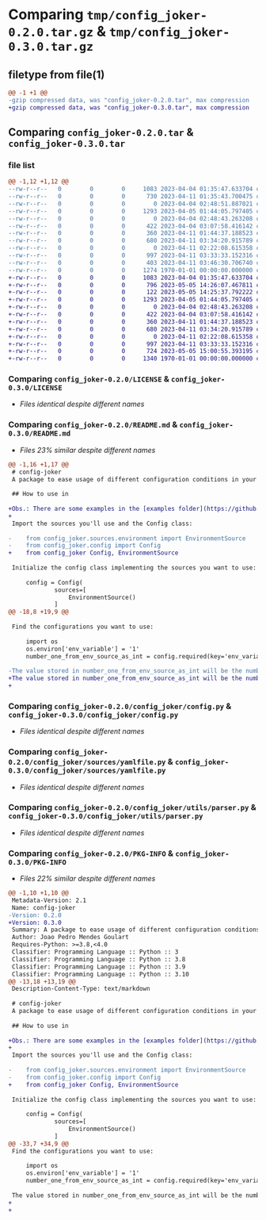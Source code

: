 # Comparing `tmp/config_joker-0.2.0.tar.gz` & `tmp/config_joker-0.3.0.tar.gz`

## filetype from file(1)

```diff
@@ -1 +1 @@
-gzip compressed data, was "config_joker-0.2.0.tar", max compression
+gzip compressed data, was "config_joker-0.3.0.tar", max compression
```

## Comparing `config_joker-0.2.0.tar` & `config_joker-0.3.0.tar`

### file list

```diff
@@ -1,12 +1,12 @@
--rw-r--r--   0        0        0     1083 2023-04-04 01:35:47.633704 config_joker-0.2.0/LICENSE
--rw-r--r--   0        0        0      730 2023-04-11 01:35:43.700475 config_joker-0.2.0/README.md
--rw-r--r--   0        0        0        0 2023-04-04 02:48:51.887021 config_joker-0.2.0/config_joker/__init__.py
--rw-r--r--   0        0        0     1293 2023-04-05 01:44:05.797405 config_joker-0.2.0/config_joker/config.py
--rw-r--r--   0        0        0        0 2023-04-04 02:48:43.263208 config_joker-0.2.0/config_joker/sources/__init__.py
--rw-r--r--   0        0        0      422 2023-04-04 03:07:58.416142 config_joker-0.2.0/config_joker/sources/environment.py
--rw-r--r--   0        0        0      360 2023-04-11 01:44:37.188523 config_joker-0.2.0/config_joker/sources/source.py
--rw-r--r--   0        0        0      680 2023-04-11 03:34:20.915789 config_joker-0.2.0/config_joker/sources/yamlfile.py
--rw-r--r--   0        0        0        0 2023-04-11 02:22:08.615358 config_joker-0.2.0/config_joker/utils/__init__.py
--rw-r--r--   0        0        0      997 2023-04-11 03:33:33.152316 config_joker-0.2.0/config_joker/utils/parser.py
--rw-r--r--   0        0        0      403 2023-04-11 03:46:30.706740 config_joker-0.2.0/pyproject.toml
--rw-r--r--   0        0        0     1274 1970-01-01 00:00:00.000000 config_joker-0.2.0/PKG-INFO
+-rw-r--r--   0        0        0     1083 2023-04-04 01:35:47.633704 config_joker-0.3.0/LICENSE
+-rw-r--r--   0        0        0      796 2023-05-05 14:26:07.467811 config_joker-0.3.0/README.md
+-rw-r--r--   0        0        0      122 2023-05-05 14:25:37.792222 config_joker-0.3.0/config_joker/__init__.py
+-rw-r--r--   0        0        0     1293 2023-04-05 01:44:05.797405 config_joker-0.3.0/config_joker/config.py
+-rw-r--r--   0        0        0        0 2023-04-04 02:48:43.263208 config_joker-0.3.0/config_joker/sources/__init__.py
+-rw-r--r--   0        0        0      422 2023-04-04 03:07:58.416142 config_joker-0.3.0/config_joker/sources/environment.py
+-rw-r--r--   0        0        0      360 2023-04-11 01:44:37.188523 config_joker-0.3.0/config_joker/sources/source.py
+-rw-r--r--   0        0        0      680 2023-04-11 03:34:20.915789 config_joker-0.3.0/config_joker/sources/yamlfile.py
+-rw-r--r--   0        0        0        0 2023-04-11 02:22:08.615358 config_joker-0.3.0/config_joker/utils/__init__.py
+-rw-r--r--   0        0        0      997 2023-04-11 03:33:33.152316 config_joker-0.3.0/config_joker/utils/parser.py
+-rw-r--r--   0        0        0      724 2023-05-05 15:00:55.393195 config_joker-0.3.0/pyproject.toml
+-rw-r--r--   0        0        0     1340 1970-01-01 00:00:00.000000 config_joker-0.3.0/PKG-INFO
```

### Comparing `config_joker-0.2.0/LICENSE` & `config_joker-0.3.0/LICENSE`

 * *Files identical despite different names*

### Comparing `config_joker-0.2.0/README.md` & `config_joker-0.3.0/README.md`

 * *Files 23% similar despite different names*

```diff
@@ -1,16 +1,17 @@
 # config-joker
 A package to ease usage of different configuration conditions in your projects.
 
 ## How to use in
 
+Obs.: There are some examples in the [examples folder](https://github.com/joaopedromgoulart/config-joker/tree/main/examples)
+
 Import the sources you'll use and the Config class:
 
-    from config_joker.sources.environment import EnvironmentSource
-    from config_joker.config import Config
+    from config_joker Config, EnvironmentSource
 
 Initialize the config class implementing the sources you want to use:
 
     config = Config(
             sources=[
                 EnvironmentSource()
             ]
@@ -18,8 +19,9 @@
 
 Find the configurations you want to use:
 
     import os
     os.environ['env_variable'] = '1'
     number_one_from_env_source_as_int = config.required(key='env_variable', value_type=int)
 
-The value stored in number_one_from_env_source_as_int will be the number one as an integer.
+The value stored in number_one_from_env_source_as_int will be the number one as an integer.
+
```

### Comparing `config_joker-0.2.0/config_joker/config.py` & `config_joker-0.3.0/config_joker/config.py`

 * *Files identical despite different names*

### Comparing `config_joker-0.2.0/config_joker/sources/yamlfile.py` & `config_joker-0.3.0/config_joker/sources/yamlfile.py`

 * *Files identical despite different names*

### Comparing `config_joker-0.2.0/config_joker/utils/parser.py` & `config_joker-0.3.0/config_joker/utils/parser.py`

 * *Files identical despite different names*

### Comparing `config_joker-0.2.0/PKG-INFO` & `config_joker-0.3.0/PKG-INFO`

 * *Files 22% similar despite different names*

```diff
@@ -1,10 +1,10 @@
 Metadata-Version: 2.1
 Name: config-joker
-Version: 0.2.0
+Version: 0.3.0
 Summary: A package to ease usage of different configuration conditions in your projects.
 Author: Joao Pedro Mendes Goulart
 Requires-Python: >=3.8,<4.0
 Classifier: Programming Language :: Python :: 3
 Classifier: Programming Language :: Python :: 3.8
 Classifier: Programming Language :: Python :: 3.9
 Classifier: Programming Language :: Python :: 3.10
@@ -13,18 +13,19 @@
 Description-Content-Type: text/markdown
 
 # config-joker
 A package to ease usage of different configuration conditions in your projects.
 
 ## How to use in
 
+Obs.: There are some examples in the [examples folder](https://github.com/joaopedromgoulart/config-joker/tree/main/examples)
+
 Import the sources you'll use and the Config class:
 
-    from config_joker.sources.environment import EnvironmentSource
-    from config_joker.config import Config
+    from config_joker Config, EnvironmentSource
 
 Initialize the config class implementing the sources you want to use:
 
     config = Config(
             sources=[
                 EnvironmentSource()
             ]
@@ -33,7 +34,9 @@
 Find the configurations you want to use:
 
     import os
     os.environ['env_variable'] = '1'
     number_one_from_env_source_as_int = config.required(key='env_variable', value_type=int)
 
 The value stored in number_one_from_env_source_as_int will be the number one as an integer.
+
+
```

